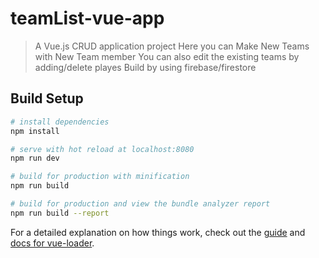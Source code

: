 # teamList-vue-app

> A Vue.js CRUD application project
> Here you can Make New Teams with New Team member 
> You can also edit the existing teams by adding/delete playes 
> Build by using firebase/firestore  

## Build Setup

``` bash
# install dependencies
npm install

# serve with hot reload at localhost:8080
npm run dev

# build for production with minification
npm run build

# build for production and view the bundle analyzer report
npm run build --report
```

For a detailed explanation on how things work, check out the [guide](http://vuejs-templates.github.io/webpack/) and [docs for vue-loader](http://vuejs.github.io/vue-loader).
